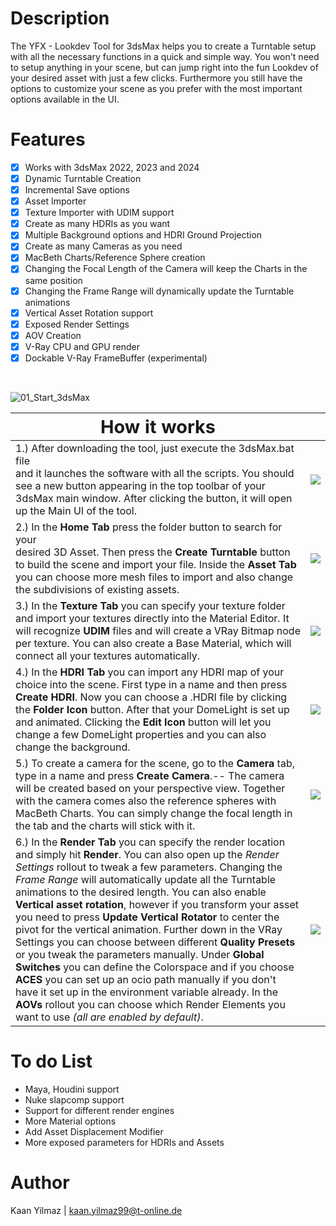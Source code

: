 # Description

The YFX - Lookdev Tool for 3dsMax helps you to create a Turntable setup with all the necessary functions in a quick and simple way.  You won't need to setup anything in your scene, but can jump right into the fun Lookdev of your desired asset with just a few clicks.  Furthermore you still have the options to customize your scene as you prefer with the most important options available in the UI.

# Features

 - [x] Works with 3dsMax 2022, 2023 and 2024
 - [x] Dynamic Turntable Creation
 - [x] Incremental Save options
 - [x] Asset Importer
 - [x] Texture Importer with UDIM support
 - [x] Create as many HDRIs as you want
 - [x] Multiple Background options and HDRI Ground Projection
 - [x] Create as many Cameras as you need
 - [x] MacBeth Charts/Reference Sphere creation
 - [x] Changing the Focal Length of the Camera will keep the Charts in the same position
 - [x] Changing the Frame Range will dynamically update the Turntable animations
 - [x] Vertical Asset Rotation support
 - [x] Exposed Render Settings
 - [x] AOV Creation
 - [x] V-Ray CPU and GPU render
 - [x] Dockable V-Ray FrameBuffer (experimental)

 </br>
 
![01_Start_3dsMax](https://github.com/kaanyilmaz99/YFX_Lookdev_Tool/assets/52401788/ecaf2380-202f-4049-aa4d-a114dd5c8eda)

 <span style="font-size:1.8em;">How it works</span> | <br />
 -|-
1.) After downloading the tool, just execute the 3dsMax.bat file </br> and it launches the software with all the scripts. You should see a new button appearing in the top toolbar of your 3dsMax main window. After clicking the button, it will open up the Main UI of the tool. | <img src="[./gifs/01_Start_3dsMax.gif](https://github.com/kaanyilmaz99/YFX_Lookdev_Tool/assets/52401788/85e863ca-d81f-45ce-86fc-3205ea18ea09)"/>
2.) In the **Home Tab** press the folder button to search for your </br> desired 3D Asset. Then press the **Create Turntable** button to build the scene and import your file. Inside the **Asset Tab** you can choose more mesh files to import and also change the subdivisions of existing assets. | <img src="./gifs/01_Start_3dsMax.gif"/>
3.) In the **Texture Tab** you can specify your texture folder and import your textures directly into the Material Editor. It will recognize **UDIM** files and will create a VRay Bitmap node per texture. You can also create a Base Material, which will connect all your textures automatically. | <img src="./gifs/01_Start_3dsMax.gif"/>
4.) In the **HDRI Tab** you can import any HDRI map of your choice into the scene. First type in a name and then press **Create HDRI**. Now you can choose a .HDRI file by clicking the **Folder Icon** button. After that your DomeLight is set up and animated. Clicking the **Edit Icon** button will let you change a few DomeLight properties and you can also change the background. | <img src="./gifs/01_Start_3dsMax.gif"/>
5.) To create a camera for the scene, go to the **Camera** tab, type in a name and press **Create Camera**.-- The camera will be created based on your perspective view. Together with the camera comes also the reference spheres with MacBeth Charts. You can simply change the focal length in the tab and the charts will stick with it. | <img src="./gifs/01_Start_3dsMax.gif"/>
6.) In the **Render Tab** you can specify the render location and simply hit **Render**. You can also open up the *Render Settings* rollout to tweak a few parameters. Changing the *Frame Range* will automatically update all the Turntable animations to the desired length. You can also enable **Vertical asset rotation**, however if you transform your asset you need to press **Update Vertical Rotator** to center the pivot for the vertical animation. Further down in the VRay Settings you can choose between different **Quality Presets** or you tweak the parameters manually. Under **Global Switches** you can define the Colorspace and if you choose **ACES** you can set up an ocio path manually if you don't have it set up in the environment variable already. In the **AOVs** rollout you can choose which Render Elements you want to use  *(all are enabled by default)*. | <img src="./gifs/01_Start_3dsMax.gif"/>

# To do List

- Maya, Houdini support
- Nuke slapcomp support
- Support for different render engines
- More Material options
- Add Asset Displacement Modifier
- More exposed parameters for HDRIs and Assets

# Author

Kaan Yilmaz | kaan.yilmaz99@t-online.de
